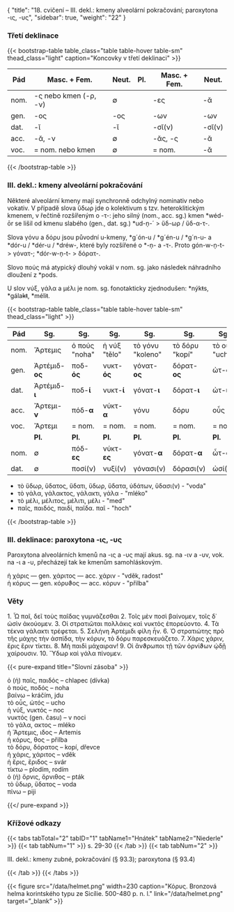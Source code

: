 {
    "title": "18. cvičení – III. dekl.: kmeny alveolární pokračování; paroxytona -ις, -υς",
    "sidebar": true,
    "weight": "22"
}

### Třetí deklinace

{{< bootstrap-table table_class="table table-hover table-sm" thead_class="light" caption="Koncovky v třetí deklinaci" >}}

| Pád  | Masc. + Fem.          | Neut. | Pl.  | Masc. + Fem. | Neut.  |
| ---- | --------------------- | ----- | ---- | ------------ | ------ |
| nom. | -ς nebo kmen (-ρ, -ν) | ∅     |      | -ες          | -ᾰ     |
| gen. | -ος                   | -ος   |      | -ων          | -ων    |
| dat. | -ῐ                    | -ῐ    |      | -σῐ(ν)       | -σῐ(ν) |
| acc. | -ᾰ, -ν                | ∅     |      | -ᾰς, -ς      | -ᾰ     |
| voc. | = nom. nebo kmen      | ∅     |      | = nom.       | -ᾰ     |

 {{< /bootstrap-table >}}



### III. dekl.: kmeny alveolární pokračování

Některé alveolární kmeny mají synchronně odchylný nominativ nebo vokativ. V případě slova ὕδωρ jde o kolektivum s tzv. heteroklitickým kmenem, v řečtině rozšířeným o -τ-: jeho silný (nom., acc. sg.)  kmen *wéd-ōr se lišil od kmenu slabého (gen., dat. sg.) *ud-n̩-´ > ὕδ-ωρ / ὕδ-α-τ-.  

Slova γόνυ a δόρυ jsou původní u-kmeny, *g´ón-u / *g´én-u / *g´n-u- a *dór-u / *dér-u / *dréw-, které byly rozšířené o *-n̩- a -τ-. Proto gón-w-n̩-t- > γόνατ-; *dór-w-n̩-t- > δόρατ-. 

Slovo πούς má atypický dlouhý vokál v nom. sg. jako následek náhradního dloužení z *pods. 

U slov νύξ, γάλα a μέλι je nom. sg. fonotakticky zjednodušen: *nýk~~t~~s, *gála~~kt~~, *méli~~t~~.   

{{< bootstrap-table table_class="table table-hover table-sm" thead_class="light" >}}

| Pád  | Sg.            | Sg.           | Sg.          | Sg.              | Sg.            | Sg.           |
| ---- | -------------- | ------------- | ------------ | ---------------- | -------------- | ------------- |
| nom. | Ἄρτεμις        | ὁ πούς "noha" | ἡ νύξ "tělo" | τὸ γόνυ "koleno" | τὸ δόρυ "kopí" | τὸ οὖς "ucho" |
| gen. | Ἀρτέμιδ-**ος** | ποδ-**ός**    | νυκτ-**ός**  | γόνατ-**ος**     | δόρατ-**ος**   | ὠτ-**ός**     |
| dat. | Ἀρτέμιδ-**ι**  | ποδ-**ί**     | νυκτ-**ί**   | γόνατ-**ι**      | δόρατ-**ι**    | ὠτ-**ι**      |
| acc. | Ἄρτεμι-**ν**   | πόδ-**α**     | νύκτ-**α**   | γόνυ             | δόρυ           | οὖς           |
| voc. | Ἄρτεμι         | = nom.        | = nom.       | = nom.           | = nom.         | = nom.        |
|      | **Pl.**        | **Pl.**       | **Pl.**      | **Pl.**          | **Pl.**        | **Pl.**       |
| nom. | ∅              | πόδ-**ες**    | νύκτ-**ες**  | γόνατ-**α**      | δόρατ-**α**    | ὦτ-**α**      |
| dat. | ∅              | ποσί(ν)       | νυξί(ν)      | γόνασι(ν)        | δόρασι(ν)      | ὠσί(ν)        |

- τὸ ὕδωρ, ὕδατος, ὕδατι, ὕδωρ, ὕδατα, ὑδάτων, ὕδασι(ν) - "voda"
- τὸ γάλα, γάλακτος, γάλακτι, γάλα - "mléko"
- τὸ μέλι, μέλιτος, μέλιτι, μέλι - "med"
- παῖς, παιδός, παιδί, παῖδα. παῖ - "hoch"

{{< /bootstrap-table >}}



### III. deklinace: paroxytona -ις, -υς

Paroxytona alveolárních kmenů na -ις a -υς mají akus. sg. na -ιν a -υv, vok. na -ι a -υ, přecházejí tak ke kmenům samohláskovým.

ἡ χάρις — gen. χάριτος — acc. χάριν - "vděk, radost"  
ἡ κόρυς — gen. κόρυϑος — acc. κόρυν - "přilba"



### Věty 

1\. Ὦ παῖ, δεῖ τοὺς παῖδας γυμνάζεσθαι 2. Τοῖς μὲν ποσὶ βαίνομεν, τοῖς δ᾽ ὠσὶν ἀκούομεν. 3. Οἱ στρατιῶται πολλάκις καὶ νυκτὸς ἐπορεύοντο. 4. Τὰ τέκνα γάλακτι τρέφεται. 5. Σελήνη Ἀρτέμιδι φίλη ἦν. 6. Ὁ στρατιώτης πρὸ τῆς μάχης τὴν ἀσπίδα, τὴν κόρυν, τὸ δόρυ παρεσκευάζετο. 7. Χάρις χάριν, ἔρις ἔριν τίκτει. 8. Μὴ παιδὶ μάχαιραν! 9. Οἱ ἄνϑρωποι τῇ τῶν ὀρνίϑων ᾠδῇ χαίρουσιν. 10. Ὕδωρ καὶ γάλα πίνομεν.

{{< pure-expand title="Slovní zásoba" >}}      

ὁ (ἡ) παῖς, παιδός – chlapec (dívka)  
ὁ πούς, ποδός – noha  
βαίνω –  kráčím, jdu  
τὸ οὖς, ὠτός – ucho  
ἡ νύξ, νυκτός – noc  
νυκτός (gen. času) – v noci  
τὸ γάλα, ακτος – mléko  
ἡ Ἄρτεμις, ιδος – Artemis  
ἡ κόρυς, θος – přilba  
τὸ δόρυ, δόρατος – kopí, dřevce  
ἡ χάρις, χάριτος – vděk  
ἡ ἔρις, ἔριδος – svár  
τίκτω – plodím, rodím  
ὁ (ἡ) ὄρνις, ὄρνιθος – pták  
τὸ ὕδωρ, ὕδατος – voda  
πίνω – piji  

{{</ pure-expand >}}



### Křížové odkazy

{{< tabs tabTotal="2" tabID="1" tabName1="Hnátek" tabName2="Niederle" >}}
{{< tab tabNum="1" >}}
s. 29-30
{{< /tab >}}
{{< tab tabNum="2" >}}

III. dekl.: kmeny zubné, pokračování (§  93.3); paroxytona (§ 93.4)

{{< /tab >}}
{{< /tabs >}}

{{< figure src="/data/helmet.png" width=230 caption="Κόρυς. Bronzová helma korintského typu ze Sicílie. 500-480 p. n. l." link="/data/helmet.png" target=”_blank” >}}